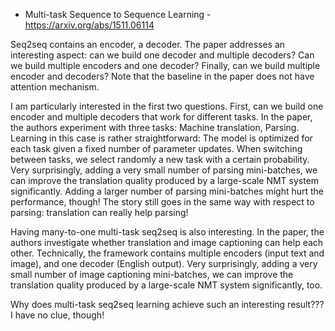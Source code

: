 - Multi-task Sequence to Sequence Learning - https://arxiv.org/abs/1511.06114

Seq2seq contains an encoder, a decoder. The paper addresses an interesting aspect: can we
build one decoder and multiple decoders? Can we build multiple encoders and one decoder? Finally, can we build multiple encoder and decoders? Note that the baseline in the paper does not have attention mechanism.

I am particularly interested in the first two questions. First, can we build one encoder and multiple decoders that work for different tasks.
In the paper, the authors experiment with three tasks: Machine translation, Parsing. Learning in this case is
rather straightforward: The model is optimized for each task given a fixed number of parameter updates. When switching between tasks,
we select randomly a new task with a certain probability. Very surprisingly, adding a very small number of parsing mini-batches, we can improve the translation quality produced by a large-scale NMT system significantly.
Adding a larger number of parsing mini-batches might hurt the performance, though! The story still goes in the same way with respect to parsing: translation can really help parsing!


Having many-to-one multi-task seq2seq is also interesting. In the paper, the authors investigate whether translation and image captioning can help each other. Technically, the framework contains multiple encoders (input text and image), and one decoder (English output). Very surprisingly, adding a very small number of image captioning mini-batches, we can improve the translation quality produced by a large-scale NMT system significantly, too.

Why does multi-task seq2seq learning achieve such an interesting result??? I have no clue, though! 
